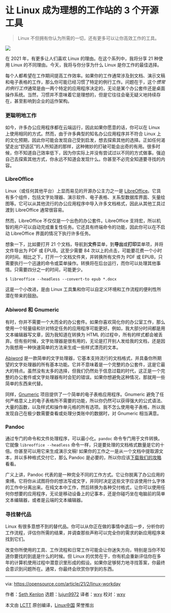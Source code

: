 [#]: collector: (lujun9972)
[#]: translator: (wxy)
[#]: reviewer: (wxy)
[#]: publisher: (wxy)
[#]: url: (https://linux.cn/article-13133-1.html)
[#]: subject: (3 open source tools that make Linux the ideal workstation)
[#]: via: (https://opensource.com/article/21/2/linux-workday)
[#]: author: (Seth Kenlon https://opensource.com/users/seth)

让 Linux 成为理想的工作站的 3 个开源工具
======

> Linux 不但拥有你认为所需的一切，还有更多可以让你高效工作的工具。

![](https://img.linux.net.cn/data/attachment/album/202102/19/134935qhe252ifbvbpnzxk.jpg)

在 2021 年，有更多让人们喜欢 Linux 的理由。在这个系列中，我将分享 21 种使用 Linux 的不同理由。今天，我将与你分享为什么 Linux 是你工作的最佳选择。

每个人都希望在工作期间提高工作效率。如果你的工作通常涉及到文档、演示文稿和电子表格的工作，那么你可能已经习惯了特定的例行工作。问题在于，这个*惯常的例行工作*通常是由一两个特定的应用程序决定的，无论是某个办公套件还是桌面操作系统。当然，习惯并不意味着它是理想的，但是它往往会毫无疑义地持续存在，甚至影响到企业的运作架构。

### 更聪明地工作

如今，许多办公应用程序都在云端运行，因此如果你愿意的话，你可以在 Linux 上使用相同的方式。然而，由于许多典型的知名办公应用程序并不符合 Linux 上的文化预期，因此你可能会发现自己受到启发，想去探索其他的选择。正如任何渴望走出“舒适区”的人所知道的那样，这种微妙的打破可能会出奇的有用。很多时候，你不知道自己效率低下，因为你实际上并没有尝试过以不同的方式做事。强迫自己去探索其他方式，你永远不知道会发现什么。你甚至不必完全知道要寻找的内容。

### LibreOffice

Linux（或任何其他平台）上显而易见的开源办公主力之一是 [LibreOffice][2]。它具有多个组件，包括文字处理器、演示软件、电子表格、关系型数据库界面、矢量绘图等。它可以从其他流行的办公应用程序中导入许多文档格式，因此从其他工具过渡到 LibreOffice 通常很容易。

然而，LibreOffice 不仅仅是一个出色的办公套件。LibreOffice 支持宏，所以机智的用户可以自动完成重复性任务。它还具有终端命令的功能，因此你可以在不启动 LibreOffice 界面的情况下执行许多任务。

想象一下，比如要打开 21 个文档，导航到**文件**菜单，到**导出**或**打印**菜单项，并将文件导出为 PDF 或 EPUB。这至少需要 84 次以上的点击，可能要花费一个小时的时间。相比之下，打开一个文档文件夹，并转换所有文件为 PDF 或 EPUB，只需要执行一个迅速的命令或菜单操作。转换将在后台运行，而你可以处理其他事情。只需要四分之一的时间，可能更少。

```
$ libreoffice --headless --convert-to epub *.docx
```

这是一个小改进，是由 Linux 工具集和你可以自定义环境和工作流程的便利性所潜在带来的鼓励。

### Abiword 和 Gnumeric

有时，你并不需要一个大而全的办公套件。如果你喜欢简化你的办公室工作，那么使用一个轻量级和针对特定任务的应用程序可能更好。例如，我大部分时间都是用文本编辑器写文章，因为我知道在转换为 HTML 的过程中，所有的样式都会被丢弃。但有些时候，文字处理器是很有用的，无论是打开别人发给我的文档，还是因为我想用一种快速简单的方法来生成一些样式漂亮的文本。

[Abiword][3] 是一款简单的文字处理器，它基本支持流行的文档格式，并具备你所期望的文字处理器的所有基本功能。它并不意味着是一个完整的办公套件，这是它最大的特点。虽然没有太多的选择，但我们仍然处于信息过载的时代，这正是一个完整的办公套件或文字处理器有时会犯的错误。如果你想避免这种情况，那就用一些简单的东西来代替。

同样，[Gnumeric][4] 项目提供了一个简单的电子表格应用程序。Gnumeric 避免了任何严格意义上的电子表格所不需要的功能，所以你仍然可以获得强大的公式语法、大量的函数，以及样式和操作单元格的所有选项。我不怎么使用电子表格，所以我发现自己在极少数需要查看或处理分类账中的数据时，对 Gnumeric 相当满意。

### Pandoc

通过专门的命令和文件处理程序，可以最小化。`pandoc` 命令专门用于文件转换。它就像 `libreoffice --headless` 命令一样，只是要处理的文档格式数量是它的十倍。你甚至可以用它来生成演示文稿! 如果你的工作之一是从一个文档中提取源文本，并以多种格式交付它，那么 Pandoc 是必要的，所以你应该[下载我们的攻略][5]看看。

广义上讲，Pandoc 代表的是一种完全不同的工作方式。它让你脱离了办公应用的束缚。它将你从试图将你的想法写成文字，并同时决定这些文字应该使用什么字体的工作中分离出来。在纯文本中工作，然后转换为各种交付格式，让你可以使用任何你想要的应用程序，无论是移动设备上的记事本，还是你碰巧坐在电脑前的简单文本编辑器，或者是云端的文本编辑器。

### 寻找替代品

Linux 有很多意想不到的替代品。你可以从你正在做的事情中退后一步，分析你的工作流程，评估你所需的结果，并调查那些声称可以完全你的需求的新应用程序来找到它们。

改变你所使用的工具、工作流程和日常工作可能会让你迷失方向，特别是当你不知道你要找的到底是什么的时候。但 Linux 的优势在于，你有机会重新评估你在多年的计算机使用过程中潜意识里形成的假设。如果你足够努力地寻找答案，你最终会意识到问题所在。通常，你最终会欣赏你学到的东西。

--------------------------------------------------------------------------------

via: https://opensource.com/article/21/2/linux-workday

作者：[Seth Kenlon][a]
选题：[lujun9972][b]
译者：[wxy](https://github.com/wxy)
校对：[wxy](https://github.com/wxy)

本文由 [LCTT](https://github.com/LCTT/TranslateProject) 原创编译，[Linux中国](https://linux.cn/) 荣誉推出

[a]: https://opensource.com/users/seth
[b]: https://github.com/lujun9972
[1]: https://opensource.com/sites/default/files/styles/image-full-size/public/lead-images/laptop_screen_desk_work_chat_text.png?itok=UXqIDRDD (Person using a laptop)
[2]: http://libreoffice.org
[3]: https://www.abisource.com
[4]: http://www.gnumeric.org
[5]: https://opensource.com/article/20/5/pandoc-cheat-sheet
